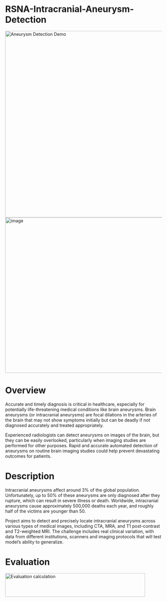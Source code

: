 # RSNA-Intracranial-Aneurysm-Detection
<img src="https://github.com/Bempong-Sylvester-Obese/RSNA-Intracranial-Aneurysm-Detection/blob/main/aneurysm_trace-ezgif.com-optimize.gif?raw=true" alt="Aneurysm Detection Demo" width="600" />
<img width="1000" height="500" alt="image" src="https://github.com/user-attachments/assets/0ded079f-a8b8-4dad-bcb0-ba29c105d277" />

# Overview
Accurate and timely diagnosis is critical in healthcare, especially for potentially life-threatening medical conditions like brain aneurysms. Brain aneurysms (or intracranial aneurysms) are focal dilations in the arteries of the brain that may not show symptoms initially but can be deadly if not diagnosed accurately and treated appropriately.

Experienced radiologists can detect aneurysms on images of the brain, but they can be easily overlooked, particularly when imaging studies are performed for other purposes. Rapid and accurate automated detection of aneurysms on routine brain imaging studies could help prevent devastating outcomes for patients.

# Description
Intracranial aneurysms affect around 3% of the global population. Unfortunately, up to 50% of these aneurysms are only diagnosed after they rupture, which can result in severe illness or death. Worldwide, intracranial aneurysms cause approximately 500,000 deaths each year, and roughly half of the victims are younger than 50.

 Project aims to detect and precisely locate intracranial aneurysms across various types of medical images, including CTA, MRA, and T1 post-contrast and T2-weighted MRI. The challenge includes real clinical variation, with data from different institutions, scanners and imaging protocols that will test model’s ability to generalize.
 
 # Evaluation
 <img width="450" height="76" alt="Evaluation calculation" src="https://github.com/user-attachments/assets/784a3a20-7205-4c02-9dd5-8000bf58529b" />
